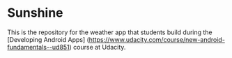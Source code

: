 # Sunshine

This is the repository for the weather app that students build during the [Developing Android Apps] (https://www.udacity.com/course/new-android-fundamentals--ud851) course at Udacity.
